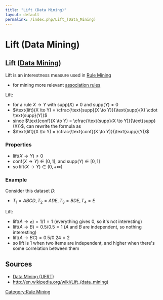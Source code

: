 ```yaml
---
title: "Lift (Data Mining)"
layout: default
permalink: /index.php/Lift_(Data_Mining)
---
```


# Lift (Data Mining)

## Lift ([Data Mining](Data_Mining))
Lift is an interestness measure used in [Rule Mining](Rule_Mining)
- for mining more relevant [association rules](Association_Rule_Mining)


Lift:
- for a rule $X \to Y$ with $\text{supp}(X) \ne 0$ and $\text{supp}(Y) \ne 0$
- $\text{lift}(X \to Y) = \cfrac{\text{supp}(X \to Y)}{\text{supp}(X) \cdot \text{supp}(Y)}$
- since $\text{conf}(X \to Y) = \cfrac{\text{supp}(X \to Y)}{\text{supp}(X)}$, can rewrite the formula as
- $\text{lift}(X \to Y) = \cfrac{\text{conf}(X \to Y)}{\text{supp}(Y)}$


### Properties
- $\text{lift}(X \to Y) \ne 0$ 
- $\text{conf}(X \to Y) \in [0, 1]$, and $\text{supp}(Y) \in [0, 1]$
- so $\text{lift}(X \to Y) \in (0, +\infty)$


### Example
Consider this dataset $D$:
- $T_1 = ABCD, T_2 = ADE, T_3 = BDE, T_4 = E$

Lift:
- $\text{lift}(A \to \varnothing) = 1 / 1 = 1$ (everything gives 0, so it's not interesting)
- $\text{lift}(A \to B) = 0.5 / 0.5 = 1$ ($A$ and $B$ are independent, so nothing interesting)
- $\text{lift}(A \to BC) = 0.5 / 0.24 = 2$
- so lift is 1 when two items are independent, and higher when there's some correlation between them


## Sources
- [Data Mining (UFRT)](Data_Mining_(UFRT))
- http://en.wikipedia.org/wiki/Lift_(data_mining)

[Category:Rule Mining](Category_Rule_Mining)